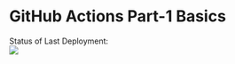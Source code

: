 # GitHub Actions Part-1 Basics

Status of Last Deployment:<br>
<img src="https://github.com/GorbunovDenis/workflows/My-GitHubActions-Basics/badge.svg?branch=master"><br>
